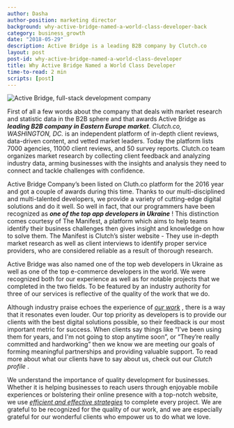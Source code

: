 ```yaml
---
author: Dasha
author-position: marketing director
background: why-active-bridge-named-a-world-class-developer-back
category: business_growth
date: "2018-05-29"
description: Active Bridge is a leading B2B company by Clutch.co
layout: post
post-id: why-active-bridge-named-a-world-class-developer
title: Why Active Bridge Named a World Class Developer
time-to-read: 2 min
scripts: [post]
---
```


![Active Bridge, full-stack development company](https://i.imgur.com/kDaEhQR.png)

First of all a few words about the company that deals with market research and statistic data in the B2B sphere and that awards Active Bridge as ***leading B2B company in Eastern Europe market***. *Clutch.co, WASHINGTON, DC.* is an independent platform of in-depth client reviews, data-driven content, and vetted market leaders. Today the platform lists 7000 agencies, 11000 client reviews, and 50 survey reports. Clutch.co team organizes market research by collecting client feedback and analyzing industry data, arming businesses with the insights and analysis they need to connect and tackle challenges with confidence. 

Active Bridge Company’s been listed on Cluth.co platform for the 2016 year and got a couple of awards during this time. Thanks to our multi-disciplined and multi-talented developers, we provide a variety of cutting-edge digital solutions and do it well. So well in fact, that our programmers have been recognized as ***one of the top app developers in Ukraine*** ! This distinction comes courtesy of The Manifest, a platform which aims to help teams identify their business challenges then gives insight and knowledge on how to solve them. The Manifest is Clutch’s sister website - They use in-depth market research as well as client interviews to identify proper service providers, who are considered reliable as a result of thorough research.

Active Bridge was also named one of the top web developers in Ukraine as well as one of the top e-commerce developers in the world. We were recognized both for our experience as well as for notable projects that we completed in the two fields. To be featured by an industry authority for three of our services is reflective of the quality of the work that we do.

Although industry praise echoes the experience of *[our work](https://active-bridge.com/portfolio)* , there is a way that it resonates even louder. Our top priority as developers is to provide our clients with the best digital solutions possible, so their feedback is our most important metric for success. When clients say things like “I've been using them for years, and I'm not going to stop anytime soon”, or “They’re really committed and hardworking” then we know we are meeting our goals of forming meaningful partnerships and providing valuable support. To read more about what our clients have to say about us, check out our *Clutch profile* .

We understand the importance of quality development for businesses. Whether it is helping businesses to reach users through enjoyable mobile experiences or bolstering their online presence with a top-notch website, we use *[ efficient and effective strategies](https://www.forbes.com/sites/forbestechcouncil/2016/05/09/the-benefits-of-using-agile-software-development/#61e9ac0b0f86)* to complete every project. We are grateful to be recognized for the quality of our work, and we are especially grateful for our wonderful clients who empower us to do what we love.

